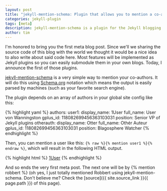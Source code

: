 ```yaml
---
layout: post
title: "jekyll-mention-schema: Plugin that allows you to mention a co-author with Schema.org notation"
categories: jekyll-plugin
tags: [meta]
description: jekyll-mention-schema is a plugin for the Jekyll blogging system that alllows you to mention a co-author using Schema.org notation
author: tim
---
```


I'm honored to bring you the first meta blog post.
Since we'll we sharing the source code of this blog with the world we thought it would be a nice idea to also write about said code here.
Most features will be implemented as Jekyll plugins so you can easily submodule them in your own blogs.
Today, I announce the first of those plugins.

[jekyll-mention-schema](http://github.com/nubisonline/jekyll-mention-schema) is a very simple way to mention your co-authors.
It will do this using [Schema.org](http://schema.org) notation which means the output is easily parsed by machines (such as your favorite search engine).

The plugin depends on an array of authors in your global site config like this:

{% highlight yaml %}
authors:
  user1:
    display_name: 1User
    full_name: User von Wanningston
    gplus_id: 118082699456363103031
    position: Senior VP of Jekyll plugins
  otherauth:
    display_name: Otter
    full_name: Oth&eacute;r Auteur
    gplus_id: 118082699456363103031
    position: Blagosphere Watcher
{% endhighlight %}

Then, you can mention a user like this: `{% raw %}{% mention user1 %}{% endraw %}`, which will result in the following HTML output.

{% highlight html %}
<span itemscope itemtype='http://schema.org/Person'>
	<meta itemprop='name' content='User von Wanningston' />
	<meta itemprop='jobTitle' content='Senior VP of Jekyll plugins' />
	<a href='https://plus.google.com/118082699456363103031' itemprop='url'>1User</a>
</span>
{% endhighlight %}

And so ends the very first meta post. The next one will be by {% mention robbert %} (oh yes, I just totally mentioned Robbert using jekyll-mention-schema. Don't believe me? Check the [source]({{ site.source_link }}{{ page.path }}) of this page).
